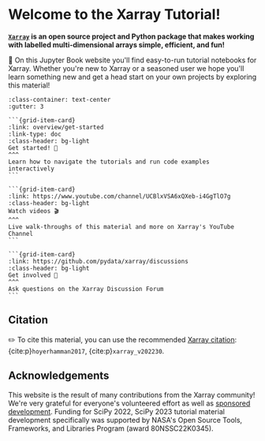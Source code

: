 # Welcome to the Xarray Tutorial!

**[`Xarray`](https://xarray.dev) is an open source project and Python package that makes working with labelled multi-dimensional arrays simple, efficient, and fun!**

📖 On this Jupyter Book website you'll find easy-to-run tutorial notebooks for Xarray. Whether you're new to Xarray or a seasoned user we hope you'll learn something new and get a head start on your own projects by exploring this material!

````{grid}
:class-container: text-center
:gutter: 3

```{grid-item-card}
:link: overview/get-started
:link-type: doc
:class-header: bg-light
Get started! 🚀
^^^
Learn how to navigate the tutorials and run code examples interactively
```

```{grid-item-card}
:link: https://www.youtube.com/channel/UCBlxVSA6xQXeb-i4GgTlO7g
:class-header: bg-light
Watch videos 🎬
^^^
Live walk-throughs of this material and more on Xarray's YouTube Channel
```

```{grid-item-card}
:link: https://github.com/pydata/xarray/discussions
:class-header: bg-light
Get involved 🙋
^^^
Ask questions on the Xarray Discussion Forum
```

````

## Citation

✏️ To cite this material, you can use the recommended [Xarray citation](https://docs.xarray.dev/en/stable/getting-started-guide/faq.html#how-should-i-cite-xarray): {cite:p}`hoyerhamman2017`, {cite:p}`xarray_v202230`.

## Acknowledgements

This website is the result of many contributions from the Xarray community! We're very grateful for everyone's volunteered effort as well as [sponsored development](https://xarray.dev/#sponsors). Funding for SciPy 2022, SciPy 2023 tutorial material development specifically was supported by NASA's Open Source Tools, Frameworks, and Libraries Program (award 80NSSC22K0345).
